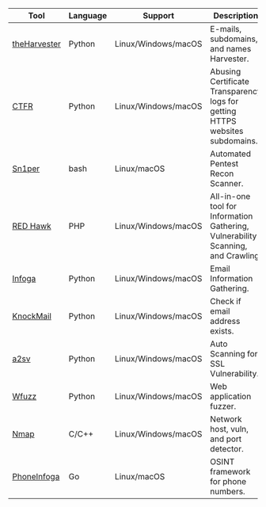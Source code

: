 


| Tool             | Language | Support               | Description                                               |
| ---------------- | -------- | ---------------------- | --------------------------------------------------------- |
| [theHarvester](https://github.com/laramies/theHarvester) | Python | Linux/Windows/macOS | E-mails, subdomains, and names Harvester.                  |
| [CTFR](https://github.com/UnaPibaGeek/ctfr) | Python | Linux/Windows/macOS | Abusing Certificate Transparency logs for getting HTTPS websites subdomains. |
| [Sn1per](https://github.com/1N3/Sn1per) | bash | Linux/macOS | Automated Pentest Recon Scanner.                           |
| [RED Hawk](https://github.com/Tuhinshubhra/RED_HAWK) | PHP | Linux/Windows/macOS | All-in-one tool for Information Gathering, Vulnerability Scanning, and Crawling. |
| [Infoga](https://github.com/m4ll0k/Infoga) | Python | Linux/Windows/macOS | Email Information Gathering.                               |
| [KnockMail](https://github.com/4w4k3/KnockMail) | Python | Linux/Windows/macOS | Check if email address exists.                              |
| [a2sv](https://github.com/hahwul/a2sv) | Python | Linux/Windows/macOS | Auto Scanning for SSL Vulnerability.                       |
| [Wfuzz](https://github.com/xmendez/wfuzz) | Python | Linux/Windows/macOS | Web application fuzzer.                                     |
| [Nmap](https://github.com/nmap/nmap) | C/C++ | Linux/Windows/macOS | Network host, vuln, and port detector.                     |
| [PhoneInfoga](https://github.com/sundowndev/PhoneInfoga) | Go | Linux/macOS | OSINT framework for phone numbers.                         |

